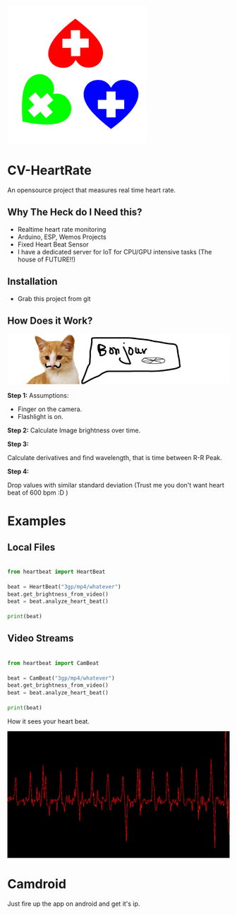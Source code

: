 

![](hear4t.png)

# CV-HeartRate

An opensource project that measures real time heart rate.

## Why The Heck do I Need this?
* Realtime heart rate monitoring
* Arduino, ESP, Wemos Projects
* Fixed Heart Beat Sensor 
* I have a dedicated server for IoT for CPU/GPU intensive tasks (The house of FUTURE!!)

## Installation
* Grab this project from git

## How Does it Work?
![heart](bonjour.png)

**Step 1:**
Assumptions:

* Finger on the camera.
* Flashlight is on.

**Step 2:**
Calculate Image brightness over time.

**Step 3:** 

Calculate derivatives and find wavelength, that is time between R-R Peak.

**Step 4:** 

Drop values with similar standard deviation (Trust me you don't want heart beat of 600 bpm :D )


# Examples

## Local Files
```python

from heartbeat import HeartBeat

beat = HeartBeat("3gp/mp4/whatever")
beat.get_brightness_from_video()
beat = beat.analyze_heart_beat()

print(beat)
```

## Video Streams
```python

from heartbeat import CamBeat

beat = CamBeat("3gp/mp4/whatever")
beat.get_brightness_from_video()
beat = beat.analyze_heart_beat()

print(beat)
```

How it sees your heart beat.

![heart](heart.png)

# Camdroid

Just fire up the app on android and get it's ip.